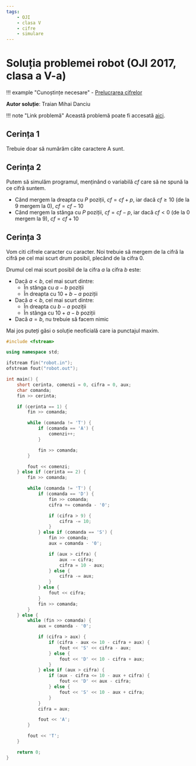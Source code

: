 ```yaml
---
tags:
    - OJI
    - clasa V
    - cifre
    - simulare
---
```


# Soluția problemei robot (OJI 2017, clasa a V-a)

!!! example "Cunoștințe necesare"
    - [Prelucrarea cifrelor](../../../../usor/digits-manipulation.md)

**Autor soluție**: Traian Mihai Danciu

!!! note "Link problemă"
    Această problemă poate fi accesată [aici](https://kilonova.ro/problems/880/). 

## Cerința 1

Trebuie doar să numărăm câte caractere A sunt.

## Cerința 2

Putem să simulăm programul, menținând o variabilă $cf$ care să ne spună la ce cifră suntem.

- Când mergem la dreapta cu $P$ poziții, $cf = cf + p$, iar dacă $cf \geq 10$ (de la 9 mergem la 0), $cf = cf - 10$
- Când mergem la stânga cu $P$ poziții, $cf = cf - p$, iar dacă $cf < 0$ (de la 0 mergem la 9), $cf = cf + 10$

## Cerința 3

Vom citi cifrele caracter cu caracter. Noi trebuie să mergem de la cifră la cifră pe cel mai scurt drum posibil, plecând de la cifra 0.

Drumul cel mai scurt posibil de la cifra $a$ la cifra $b$ este:

- Dacă $a < b$, cel mai scurt dintre:
	- În stânga cu $a-b$ poziții
	- În dreapta cu $10+b-a$ poziții
- Dacă $a < b$, cel mai scurt dintre:
	- În dreapta cu $b-a$ poziții
	- În stânga cu $10+a-b$ poziții
- Dacă $a = b$, nu trebuie să facem nimic

Mai jos puteți găsi o soluție neoficială care ia punctajul maxim.

```cpp
#include <fstream>

using namespace std;

ifstream fin("robot.in");
ofstream fout("robot.out");

int main() {
    short cerinta, comenzi = 0, cifra = 0, aux;
    char comanda;
    fin >> cerinta;

    if (cerinta == 1) {
        fin >> comanda;

        while (comanda != 'T') {
            if (comanda == 'A') {
                comenzi++;
            }

            fin >> comanda;
        }

        fout << comenzi;
    } else if (cerinta == 2) {
        fin >> comanda;

        while (comanda != 'T') {
            if (comanda == 'D') {
                fin >> comanda;
                cifra += comanda - '0';

                if (cifra > 9) {
                    cifra -= 10;
                }
            } else if (comanda == 'S') {
                fin >> comanda;
                aux = comanda - '0';

                if (aux > cifra) {
                    aux -= cifra;
                    cifra = 10 - aux;
                } else {
                    cifra -= aux;
                }
            } else {
                fout << cifra;
            }
            fin >> comanda;
        }
    } else {
        while (fin >> comanda) {
            aux = comanda - '0';

            if (cifra > aux) {
                if (cifra - aux <= 10 - cifra + aux) {
                    fout << 'S' << cifra - aux;
                } else {
                    fout << 'D' << 10 - cifra + aux;
                }
            } else if (aux > cifra) {
                if (aux - cifra <= 10 - aux + cifra) {
                    fout << 'D' << aux - cifra;
                } else {
                    fout << 'S' << 10 - aux + cifra;
                }
            }
            cifra = aux;

            fout << 'A';
        }

        fout << 'T';
    }

    return 0;
}
```